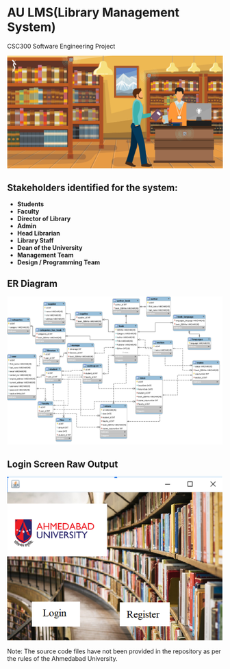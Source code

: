 # AU LMS(Library Management System)

CSC300 Software Engineering Project

![index](index.jpg)

## Stakeholders identified for the system:

* **Students**
* **Faculty**
* **Director of Library**
* **Admin**
* **Head Librarian**
* **Library Staff**
* **Dean of the University**
* **Management Team**
* **Design / Programming Team**

## ER Diagram

![er_diagram](ER_Diagram.png)

## Login Screen Raw Output

![output](login_screen.png)

Note: The source code files have not been provided in the repository as per the rules of the Ahmedabad University.
